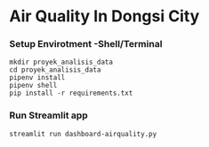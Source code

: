 # Air Quality In Dongsi City

### Setup Envirotment -Shell/Terminal

```
mkdir proyek_analisis_data
cd proyek_analisis_data
pipenv install
pipenv shell
pip install -r requirements.txt
```

### Run Streamlit app
```
streamlit run dashboard-airquality.py
```
